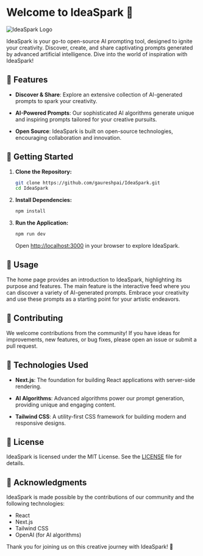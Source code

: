 # Welcome to IdeaSpark 🚀

![IdeaSpark Logo](public/assets/images/logo.svg )

IdeaSpark is your go-to open-source AI prompting tool, designed to ignite your creativity. Discover, create, and share captivating prompts generated by advanced artificial intelligence. Dive into the world of inspiration with IdeaSpark!

## 🌟 Features

- **Discover & Share**: Explore an extensive collection of AI-generated prompts to spark your creativity.

- **AI-Powered Prompts**: Our sophisticated AI algorithms generate unique and inspiring prompts tailored for your creative pursuits.

- **Open Source**: IdeaSpark is built on open-source technologies, encouraging collaboration and innovation.

## 🚀 Getting Started

1. **Clone the Repository:**

    ```bash
    git clone https://github.com/gaureshpai/IdeaSpark.git
    cd IdeaSpark
    ```

2. **Install Dependencies:**

    ```bash
    npm install
    ```

3. **Run the Application:**

    ```bash
    npm run dev
    ```

    Open [http://localhost:3000](http://localhost:3000) in your browser to explore IdeaSpark.

## 🎨 Usage

The home page provides an introduction to IdeaSpark, highlighting its purpose and features. The main feature is the interactive feed where you can discover a variety of AI-generated prompts. Embrace your creativity and use these prompts as a starting point for your artistic endeavors.

## 🤝 Contributing

We welcome contributions from the community! If you have ideas for improvements, new features, or bug fixes, please open an issue or submit a pull request.

## 🔧 Technologies Used

- **Next.js**: The foundation for building React applications with server-side rendering.

- **AI Algorithms**: Advanced algorithms power our prompt generation, providing unique and engaging content.

- **Tailwind CSS**: A utility-first CSS framework for building modern and responsive designs.

## 📄 License

IdeaSpark is licensed under the MIT License. See the [LICENSE](LICENSE) file for details.

## 🙌 Acknowledgments

IdeaSpark is made possible by the contributions of our community and the following technologies:

- React
- Next.js
- Tailwind CSS
- OpenAI (for AI algorithms)

Thank you for joining us on this creative journey with IdeaSpark! 🎉
